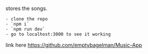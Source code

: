 stores the songs.

    - clone the repo
    - `npm i`
    - `npm run dev`
    - go to localhost:3000 to see it working

link here https://github.com/emptybagelman/Music-App